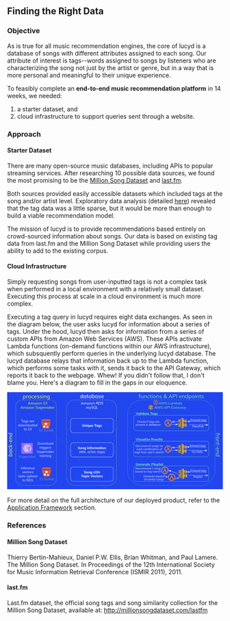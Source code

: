 ## Finding the Right Data

### Objective
As is true for all music recommendation engines, the core of lucyd is a database of songs with different attributes assigned to each song. Our attribute of interest is tags--words assigned to songs by listeners who are characterizing the song not just by the artist or genre, but in a way that is more personal and meaningful to their unique experience.

To feasibly complete an **end-to-end music recommendation platform** in 14 weeks, we needed:
  1. a starter dataset, and
  2. cloud infrastructure to support queries sent through a website.

### Approach
#### Starter Dataset
There are many open-source music databases, including APIs to popular streaming services. After researching 10 possible data sources, we found the most promising to be the [Million Song Dataset](http://millionsongdataset.com/) and [last.fm](https://www.last.fm/api/).

Both sources provided easily accessible datasets which included tags at the song and/or artist level. Exploratory data analysis (detailed [here](MSD_EDA.ipynb)) revealed that the tag data was a little sparse, but it would be more than enough to build a viable recommendation model.

The mission of lucyd is to provide recommendations based entirely on crowd-sourced information about songs. Our data is based on existing tag data from last.fm and the Million Song Dataset while providing users the ability to add to the existing corpus.

#### Cloud Infrastructure
Simply requesting songs from user-inputted tags is not a complex task when performed in a local environment with a relatively small dataset. Executing this process at scale in a cloud environment is much more complex.

Executing a tag query in lucyd requires eight data exchanges. As seen in the diagram below, the user asks lucyd for information about a series of tags. Under the hood, lucyd then asks for information from a series of custom APIs from Amazon Web Services (AWS). These APIs activate Lambda functions (on-demand functions within our AWS infrastructure), which subsquently perform queries in the underlying lucyd database. The lucyd database relays that information back up to the Lambda function, which performs some tasks with it, sends it back to the API Gateway, which reports it back to the webpage. Whew! If you didn't follow that, I don't blame you. Here's a diagram to fill in the gaps in our eloquence.

![A diagram of data flow](static_content/lucyd_infrastructure.png)

For more detail on the full architecture of our deployed product, refer to the [Application Framework](https://github.com/timspit/lucyd/tree/master/4_ApplicationFramework) section.
### References
#### Million Song Dataset
Thierry Bertin-Mahieux, Daniel P.W. Ellis, Brian Whitman, and Paul Lamere.
The Million Song Dataset. In Proceedings of the 12th International Society
for Music Information Retrieval Conference (ISMIR 2011), 2011.
#### last.fm
Last.fm dataset, the official song tags and song similarity collection for the Million Song
Dataset, available at: http://millionsongdataset.com/lastfm
